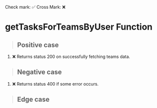 Check mark: ✅
Cross Mark: ❌

# getTasksForTeamsByUser Function

> ## Positive case
1. ❌ Returns status 200 on successfully fetching teams data.

> ## Negative case
1. ❌ Returns status 400 if some error occurs.

> ## Edge case
